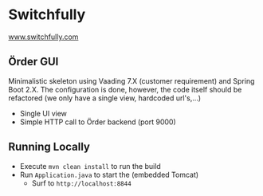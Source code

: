 # Switchfully

www.switchfully.com

## Örder GUI

Minimalistic skeleton using Vaading 7.X (customer requirement) and Spring Boot 2.X.
The configuration is done, however, the code itself should be refactored (we only have a single view, hardcoded url's,...)

- Single UI view
- Simple HTTP call to Örder backend (port 9000)

## Running Locally
- Execute `mvn clean install` to run the build
- Run `Application.java` to start the (embedded Tomcat)
    - Surf to `http://localhost:8844`
